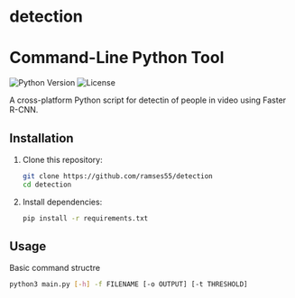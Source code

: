 # detection
# Command-Line Python Tool

![Python Version](https://img.shields.io/badge/python-3.11.2-blue.svg)
![License](https://img.shields.io/badge/license-MIT-green.svg)

A cross-platform Python script for detectin of people in video using Faster R-CNN.

## Installation

1. Clone this repository:
   ```bash
   git clone https://github.com/ramses55/detection
   cd detection
2. Install dependencies:
   ```bash
   pip install -r requirements.txt

## Usage
Basic command structre
```bash
python3 main.py [-h] -f FILENAME [-o OUTPUT] [-t THRESHOLD]
